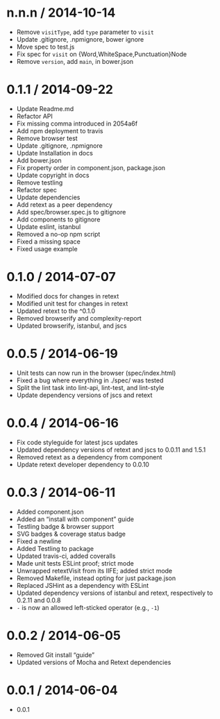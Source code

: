 
n.n.n / 2014-10-14
==================

 * Remove `visitType`, add `type` parameter to `visit`
 * Update .gitignore, .npmignore, bower ignore
 * Move spec to test.js
 * Fix spec for `visit` on {Word,WhiteSpace,Punctuation}Node
 * Remove `version`, add `main`, in bower.json

0.1.1 / 2014-09-22
==================

 * Update Readme.md
 * Refactor API
 * Fix missing comma introduced in 2054a6f
 * Add npm deployment to travis
 * Remove browser test
 * Update .gitignore, .npmignore
 * Update Installation in docs
 * Add bower.json
 * Fix property order in component.json, package.json
 * Update copyright in docs
 * Remove testling
 * Refactor spec
 * Update dependencies
 * Add retext as a peer dependency
 * Add spec/browser.spec.js to gitignore
 * Add components to gitignore
 * Update eslint, istanbul
 * Removed a no-op npm script
 * Fixed a missing space
 * Fixed usage example

0.1.0 / 2014-07-07
==================

 * Modified docs for changes in retext
 * Modified unit test for changes in retext
 * Updated retext to the ^0.1.0
 * Removed browserify and complexity-report
 * Updated browserify, istanbul, and jscs

0.0.5 / 2014-06-19
==================

 *  Unit tests can now run in the browser (spec/index.html)
 *  Fixed a bug where everything in ./spec/ was tested
 *  Split the lint task into lint-api, lint-test, and lint-style
 *  Update dependency versions of jscs and retext

0.0.4 / 2014-06-16
==================

 *  Fix code styleguide for latest jscs updates
 *  Updated dependency versions of retext and jscs to 0.0.11 and 1.5.1
 *  Removed retext as a dependency from component
 *  Update retext developer dependency to 0.0.10

0.0.3 / 2014-06-11
==================

 *  Added component.json
 *  Added an “install with component” guide
 *  Testling badge & browser support
 *  SVG badges & coverage status badge
 *  Fixed a newline
 *  Added Testling to package
 *  Updated travis-ci, added coveralls
 *  Made unit tests ESLint proof; strict mode
 *  Unwrapped retextVisit from its IIFE; added strict mode
 *  Removed Makefile, instead opting for just package.json
 *  Replaced JSHint as a dependency with ESLint
 *  Updated dependency versions of istanbul and retext, respectively to 0.2.11 and 0.0.8
 *  `-` is now an allowed left-sticked operator (e.g., `-1`)

0.0.2 / 2014-06-05
==================

 *  Removed Git install “guide”
 *  Updated versions of Mocha and Retext dependencies

0.0.1 / 2014-06-04
==================

 *  0.0.1
